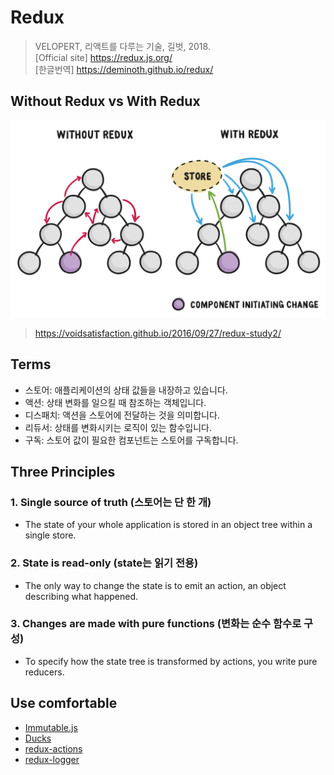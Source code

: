 # Redux
> VELOPERT, 리액트를 다루는 기술, 길벗, 2018. <br>
[Official site] https://redux.js.org/ <br>
[한글번역] https://deminoth.github.io/redux/

## Without Redux vs With Redux
![redux-introduction](images/redux-introduction.svg)
> https://voidsatisfaction.github.io/2016/09/27/redux-study2/


## Terms
- 스토어: 애플리케이션의 상태 값들을 내장하고 있습니다.
- 액션: 상태 변화를 일으킬 때 참조하는 객체입니다.
- 디스패치: 액션을 스토어에 전달하는 것을 의미합니다.
- 리듀서: 상태를 변화시키는 로직이 있는 함수입니다.
- 구독: 스토어 값이 필요한 컴포넌트는 스토어를 구독합니다.

## Three Principles
### 1. Single source of truth (스토어는 단 한 개)
  - The state of your whole application is stored in an object tree within a single store.

### 2. State is read-only (state는 읽기 전용)
  - The only way to change the state is to emit an action, an object describing what happened.

### 3. Changes are made with pure functions (변화는 순수 함수로 구성)
  - To specify how the state tree is transformed by actions, you write pure reducers.

## Use comfortable
- [Immutable.js](https://facebook.github.io/immutable-js/)
- [Ducks](https://github.com/erikras/ducks-modular-redux)
- [redux-actions](https://redux-actions.js.org/)
- [redux-logger](https://github.com/evgenyrodionov/redux-logger)
